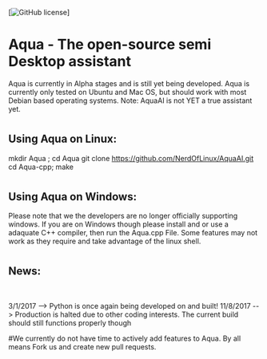[![GitHub license](https://img.shields.io/codeship/d6c1ddd0-16a3-0132-5f85-2e35c05e22b1.svg)]

# <h1> Aqua - The open-source semi Desktop assistant </h1>
   Aqua is currently in Alpha stages and is still yet being developed.
   Aqua is currently only tested on Ubuntu and Mac OS, but should work with most Debian based operating systems.
   Note: AquaAI is not YET a true assistant yet.


# <h2> Using Aqua on Linux: </h2> 
   mkdir Aqua ; cd Aqua
   git clone https://github.com/NerdOfLinux/AquaAI.git 
   cd Aqua-cpp; make  

# <h2> Using Aqua on Windows: </h2>
  Please note that we the developers are no longer officially supporting windows. If you are on Windows though please install and or use a adaquate C++ compiler, then run the Aqua.cpp File. Some features may not work as they require and take advantage of the linux shell.
 
 
# <h2> News: </h2> <br>
   3/1/2017 --> Python is once again being developed on and built!
   11/8/2017 --> Production is halted due to other coding interests. The current build should still functions properly though

#We currently do not have time to actively add features to Aqua. By all means Fork us and create new pull requests.
